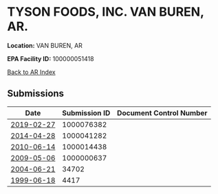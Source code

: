 # TYSON FOODS, INC. VAN BUREN, AR.

**Location:** VAN BUREN, AR

**EPA Facility ID:** 100000051418

[Back to AR Index](../../index.md)

## Submissions

| Date | Submission ID | Document Control Number |
|------|--------------|-------------------------|
| [2019-02-27](submissions/1000076382.md) | 1000076382 |  |
| [2014-04-28](submissions/1000041282.md) | 1000041282 |  |
| [2010-06-14](submissions/1000014438.md) | 1000014438 |  |
| [2009-05-06](submissions/1000000637.md) | 1000000637 |  |
| [2004-06-21](submissions/34702.md) | 34702 |  |
| [1999-06-18](submissions/4417.md) | 4417 |  |
